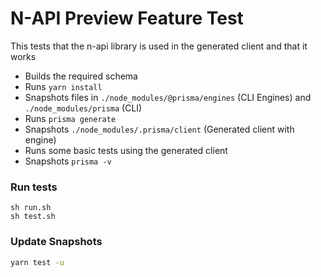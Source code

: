 # N-API Preview Feature Test

This tests that the n-api library is used in the generated client and that it works

- Builds the required schema
- Runs `yarn install`
- Snapshots files in `./node_modules/@prisma/engines` (CLI Engines) and `./node_modules/prisma` (CLI)
- Runs `prisma generate`
- Snapshots `./node_modules/.prisma/client` (Generated client with engine)
- Runs some basic tests using the generated client
- Snapshots `prisma -v`

### Run tests

```shell script
sh run.sh
sh test.sh
```

### Update Snapshots

```sh
yarn test -u
```
